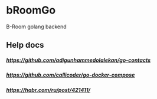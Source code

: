 # bRoomGo
B-Room golang backend

## Help docs

##### https://github.com/adigunhammedolalekan/go-contacts
##### https://github.com/callicoder/go-docker-compose
##### https://habr.com/ru/post/421411/